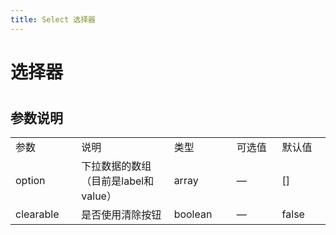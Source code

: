 ```yaml
---
title: Select 选择器
---
```


# 选择器 

<ClientOnly>
  <select-demo></select-demo>
</ClientOnly>

#
<h2>参数说明</h2> 
<table width="100%">
    <tr>
        <td width="120">
                参数
        </td>
        <td width="249">
                说明
        </td>
        <td width="120">
                类型
        </td>
        <td width="120">
                可选值
        </td>
        <td width="100">
                默认值
        </td>
    </tr>
    <tr>
        <td width="100">
                option
        </td>
        <td width="249">
                下拉数据的数组（目前是label和value）
        </td>
        <td width="120">
                array
        </td>
        <td width="120">
                —
        </td>
        <td width="100">
                []
        </td>
    </tr>
        <tr>
        <td width="100">
                clearable
        </td>
        <td width="249">
                是否使用清除按钮
        </td>
        <td width="120">
                boolean
        </td>
        <td width="120">
                —
        </td>
        <td width="100">
                false
        </td>
    </tr>
</table>

